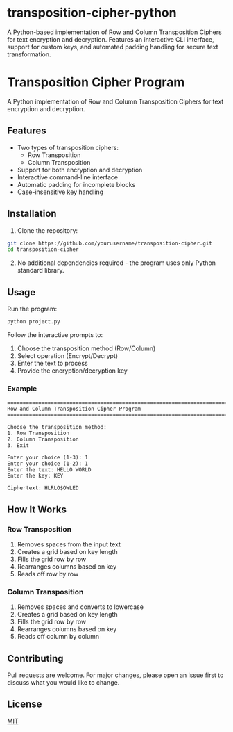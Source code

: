 # transposition-cipher-python
A Python-based implementation of Row and Column Transposition Ciphers for text encryption and decryption. Features an interactive CLI interface, support for custom keys, and automated padding handling for secure text transformation.


# Transposition Cipher Program

A Python implementation of Row and Column Transposition Ciphers for text encryption and decryption.

## Features

- Two types of transposition ciphers:
  - Row Transposition
  - Column Transposition
- Support for both encryption and decryption
- Interactive command-line interface
- Automatic padding for incomplete blocks
- Case-insensitive key handling

## Installation

1. Clone the repository:
```bash
git clone https://github.com/yourusername/transposition-cipher.git
cd transposition-cipher
```

2. No additional dependencies required - the program uses only Python standard library.

## Usage

Run the program:
```bash
python project.py
```

Follow the interactive prompts to:
1. Choose the transposition method (Row/Column)
2. Select operation (Encrypt/Decrypt)
3. Enter the text to process
4. Provide the encryption/decryption key

### Example

```
================================================================================================
Row and Column Transposition Cipher Program
================================================================================================

Choose the transposition method:
1. Row Transposition
2. Column Transposition
3. Exit

Enter your choice (1-3): 1
Enter your choice (1-2): 1
Enter the text: HELLO WORLD
Enter the key: KEY

Ciphertext: HLRLO$OWLED
```

## How It Works

### Row Transposition
1. Removes spaces from the input text
2. Creates a grid based on key length
3. Fills the grid row by row
4. Rearranges columns based on key
5. Reads off row by row

### Column Transposition
1. Removes spaces and converts to lowercase
2. Creates a grid based on key length
3. Fills the grid row by row
4. Rearranges columns based on key
5. Reads off column by column

## Contributing

Pull requests are welcome. For major changes, please open an issue first to discuss what you would like to change.

## License

[MIT](https://choosealicense.com/licenses/mit/)
